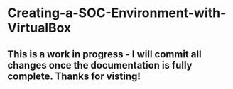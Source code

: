 # Creating-a-SOC-Environment-with-VirtualBox
## This is a work in progress - I will commit all changes once the documentation is fully complete. Thanks for visting!
